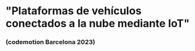 # "Plataformas de vehículos conectados a la nube mediante IoT" 
### (codemotion Barcelona 2023)





